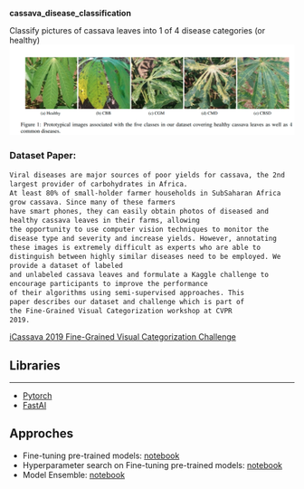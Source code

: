 **cassava_disease_classification**

Classify pictures of cassava leaves into 1 of 4 disease categories (or healthy)
![alt text](images/cassava.png)


### Dataset Paper:
```
Viral diseases are major sources of poor yields for cassava, the 2nd largest provider of carbohydrates in Africa.
At least 80% of small-holder farmer households in SubSaharan Africa grow cassava. Since many of these farmers
have smart phones, they can easily obtain photos of diseased and healthy cassava leaves in their farms, allowing
the opportunity to use computer vision techniques to monitor the disease type and severity and increase yields. However, annotating these images is extremely difficult as experts who are able to distinguish between highly similar diseases need to be employed. We provide a dataset of labeled
and unlabeled cassava leaves and formulate a Kaggle challenge to encourage participants to improve the performance
of their algorithms using semi-supervised approaches. This
paper describes our dataset and challenge which is part of
the Fine-Grained Visual Categorization workshop at CVPR
2019. 
```
[iCassava 2019 Fine-Grained Visual Categorization Challenge](https://arxiv.org/pdf/1908.02900.pdf)

## Libraries
----------------------

- [Pytorch](https://pytorch.org/)
- [FastAI](https://www.fast.ai/)

## Approches

- Fine-tuning  pre-trained  models: [notebook](https://github.com/IsraelAbebe/cassava_disease_classification/blob/master/Finetuning.ipynb)
- Hyperparameter search on Fine-tuning  pre-trained  models: [notebook](https://github.com/IsraelAbebe/cassava_disease_classification/blob/master/Hyperparameter_search_pytorch.ipynb)
- Model Ensemble: [notebook](https://github.com/IsraelAbebe/cassava_disease_classification/blob/master/Ensamble.ipynb)